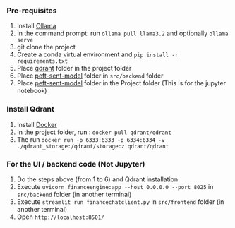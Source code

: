 ### Pre-requisites
1. Install [Ollama](https://ollama.com/download)
2. In the command prompt: run `ollama pull llama3.2` and optionally `ollama serve`
3. git clone the project
4. Create a conda virtual environment and `pip install -r requirements.txt`
5. Place [qdrant](https://drive.google.com/drive/folders/13o45mPZiRF6e55_D2TWLyXQL-sZuf3GF?usp=drive_link) folder in the project folder
7. Place [peft-sent-model](https://drive.google.com/drive/folders/1Qy5y_JOmklT39fF4U67Q15Nc37vf-2hP?usp=drive_link) folder in `src/backend` folder
8. Place [peft-sent-model](https://drive.google.com/drive/folders/1Qy5y_JOmklT39fF4U67Q15Nc37vf-2hP?usp=drive_link) folder in the Project folder (This is for the jupyter notebook)

### Install Qdrant
1. Install [Docker](https://docs.docker.com/desktop/setup/install/windows-install/)
2. In the project folder, run : `docker pull qdrant/qdrant`
3. The run `docker run -p 6333:6333 -p 6334:6334 -v ./qdrant_storage:/qdrant/storage:z qdrant/qdrant`

### For the UI / backend code (Not Jupyter)
1. Do the steps above (from 1 to 6) and Qdrant installation
2. Execute `uvicorn financeengine:app --host 0.0.0.0 --port 8025` in `src/backend` folder (in another terminal)
3. Execute `streamlit run financechatclient.py` in `src/frontend` folder (in another terminal)
4. Open `http://localhost:8501/`
